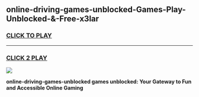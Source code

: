 
## online-driving-games-unblocked-Games-Play-Unblocked-&-Free-x3lar
<h3>
<a href="https://premium76.site?title=online-driving-games-unblocked&ref=24A">CLICK TO PLAY</a></h3>
<hr>

<h3>
<a href="https://premium76.site?title=online-driving-games-unblocked&ref=24A">CLICK 2 PLAY</a>
  
</h3>

<a href="https://premium76.site?title=online-driving-games-unblocked&ref=24A"><img src="https://clearcache.store/games.png"></a>


**online-driving-games-unblocked games unblocked: Your Gateway to Fun and Accessible Online Gaming**
